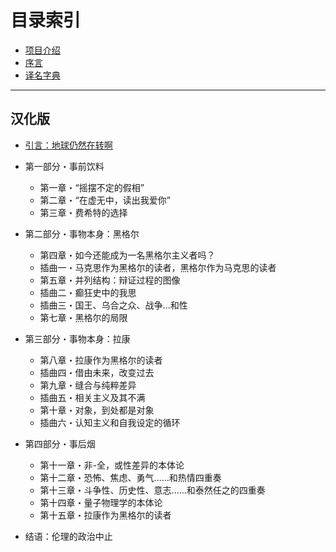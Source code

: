 # 目录索引

* [项目介绍](/README.md)
* [序言](gitbook/README.md)
* [译名字典](gitbook/markdown/translation.md)

----

## 汉化版

* [引言：地球仍然在转啊](gitbook/markdown/zh/chapter010/00.md)

* 第一部分・事前饮料

  * 第一章・“摇摆不定的假相”
  * 第二章・“在虚无中，读出我爱你”
  * 第三章・费希特的选择

* 第二部分・事物本身：黑格尔

  * 第四章・如今还能成为一名黑格尔主义者吗？
  * 插曲一・马克思作为黑格尔的读者，黑格尔作为马克思的读者
  * 第五章・并列结构：辩证过程的图像
  * 插曲二・癫狂史中的我思
  * 插曲三・国王、乌合之众、战争...和性
  * 第七章・黑格尔的局限

* 第三部分・事物本身：拉康

  * 第八章・拉康作为黑格尔的读者
  * 插曲四・借由未来，改变过去
  * 第九章・缝合与纯粹差异
  * 插曲五・相关主义及其不满
  * 第十章・对象，到处都是对象
  * 插曲六・认知主义和自我设定的循环

* 第四部分・事后烟

  * 第十一章・非-全，或性差异的本体论
  * 第十二章・恐怖、焦虑、勇气......和热情四重奏
  * 第十三章・斗争性、历史性、意志......和泰然任之的四重奏
  * 第十四章・量子物理学的本体论
  * 第十五章・拉康作为黑格尔的读者

* 结语：伦理的政治中止

  
